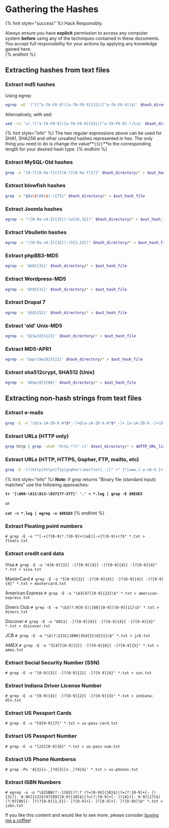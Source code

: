 # Gathering the Hashes

{% hint style="success" %}
Hack Responsibly.

Always ensure you have **explicit** permission to access any computer system **before** using any of the techniques contained in these documents.  You accept full responsibility for your actions by applying any knowledge gained here.  
{% endhint %}

## Extracting hashes from text files

### Extract md5 hashes

Using egrep:

```bash
egrep -oE '(^|[^a-fA-F0-9])[a-fA-F0-9]{32}([^a-fA-F0-9]|$)' $hash_directory/* | egrep -o '[a-fA-F0-9]{32}' > $out_hash_file
```

Alternatively, with sed:

```bash
sed -rn 's/.*[^a-fA-F0-9]([a-fA-F0-9]{32})[^a-fA-F0-9].*/1/p' $hash_directory/* > $out_hash_file
```

{% hint style="info" %}
The two regular expressions above can be used for SHA1, SHA256 and other unsalted hashes represented in hex. The only thing you need to do is change the value**`{32}`**to the corresponding length for your desired hash type.
{% endhint %}

### Extract MySQL-Old hashes

```bash
grep -e "[0-7][0-9a-f]{7}[0-7][0-9a-f]{7}" $hash_directory/* > $out_hash_file
```

### Extract blowfish hashes

```bash
grep -e "$2a\$\08\$(.){75}" $hash_directory/* > $out_hash_file
```

### Extract Joomla hashes

```bash
egrep -o "([0-9a-zA-Z]{32}):(w{16,32})" $hash_directory/* > $out_hash_file
```

### Extract Vbulletin hashes

```bash
egrep -o "([0-9a-zA-Z]{32}):(S{3,32})" $hash_directory/* > $out_hash_file
```

### Extract phpBB3-MD5

```bash
egrep -o '$H$S{31}' $hash_directory/* > $out_hash_file
```

### Extract Wordpress-MD5

```bash
egrep -o '$P$S{31}' $hash_directory/* > $out_hash_file
```

### Extract Drupal 7

```bash
egrep -o '$S$S{52}' $hash_directory/* > $out_hash_file
```

### Extract 'old' Unix-MD5

```bash
egrep -o '$1$w{8}S{22}' $hash_directory/* > $out_hash_file
```

### Extract MD5-APR1

```bash
egrep -o '$apr1$w{8}S{22}' $hash_directory/* > $out_hash_file
```

### Extract sha512crypt, SHA512 \(Unix\)

```bash
egrep -o '$6$w{8}S{86}' $hash_directory/* > $out_hash_file
```

## Extracting non-hash strings from text files

### Extract e-mails

```bash
grep -E -o "\b[a-zA-Z0-9.#?$*_-]+@[a-zA-Z0-9.#?$*_-]+.[a-zA-Z0-9.-]+\b" $text_directory/* > $email_list
```

### Extract URLs \(HTTP only\)

```bash
grep http | grep -shoP 'http.*?[" >]' $text_directory/* > $HTTP_URL_list
```

### Extract URLs \(HTTP, HTTPS, Gopher, FTP, mailto, etc\)

```bash
grep -E '(((http|https|ftp|gopher)|mailto)[.:][^ >" ]*|www.[-a-z0-9.]+)[^ .,; >">):]' $text_directory/* > $HTTP_URL_list
```

{% hint style="info" %}
**Note**: if grep returns "Binary file \(standard input\) matches" use the following approaches:

**`tr '[\000-\011\013-\037177-377]' '.' < *.log | grep -E $REGEX`** 

or

**`cat -v *.log | egrep -o $REGEX`**
{% endhint %}

### Extract Floating point numbers

`# grep -E -o "^[-+]?[0-9]*.?[0-9]+([eE][-+]?[0-9]+)?$" *.txt > floats.txt`

### Extract credit card data

Visa `# grep -E -o "4[0-9]{3}[ -]?[0-9]{4}[ -]?[0-9]{4}[ -]?[0-9]{4}" *.txt > visa.txt`

MasterCard `# grep -E -o "5[0-9]{3}[ -]?[0-9]{4}[ -]?[0-9]{4}[ -]?[0-9]{4}" *.txt > mastercard.txt`

American Express `# grep -E -o "\b3[47][0-9]{13}\b" *.txt > american-express.txt`

Diners Club `# grep -E -o "\b3(?:0[0-5]|[68][0-9])[0-9]{11}\b" *.txt > diners.txt`

Discover `# grep -E -o "6011[ -]?[0-9]{4}[ -]?[0-9]{4}[ -]?[0-9]{4}" *.txt > discover.txt`

JCB `# grep -E -o "\b(?:2131|1800|35d{3})d{11}\b" *.txt > jcb.txt`

AMEX `# grep -E -o "3[47][0-9]{2}[ -]?[0-9]{6}[ -]?[0-9]{5}" *.txt > amex.txt`

### Extract Social Security Number \(SSN\)

`# grep -E -o "[0-9]{3}[ -]?[0-9]{2}[ -]?[0-9]{4}" *.txt > ssn.txt`

### Extract Indiana Driver License Number

`# grep -E -o "[0-9]{4}[ -]?[0-9]{2}[ -]?[0-9]{4}" *.txt > indiana-dln.txt`

### Extract US Passport Cards

`# grep -E -o "C0[0-9]{7}" *.txt > us-pass-card.txt`

### Extract US Passport Number

`# grep -E -o "[23][0-9]{8}" *.txt > us-pass-num.txt`

### Extract US Phone Numberss

`# grep -Po 'd{3}[s-_]?d{3}[s-_]?d{4}' *.txt > us-phones.txt`

### Extract ISBN Numbers

`# egrep -a -o "\bISBN(?:-1[03])?:? (?=[0-9X]{10}$|(?=(?:[0-9]+[- ]){3})[- 0-9X]{13}$|97[89][0-9]{10}$|(?=(?:[0-9]+[- ]){4})[- 0-9]{17}$)(?:97[89][- ]?)?[0-9]{1,5}[- ]?[0-9]+[- ]?[0-9]+[- ]?[0-9X]\b" *.txt > isbn.txt`



If you like this content and would like to see more, please consider [buying me a coffee](https://www.buymeacoffee.com/zweilosec)!

